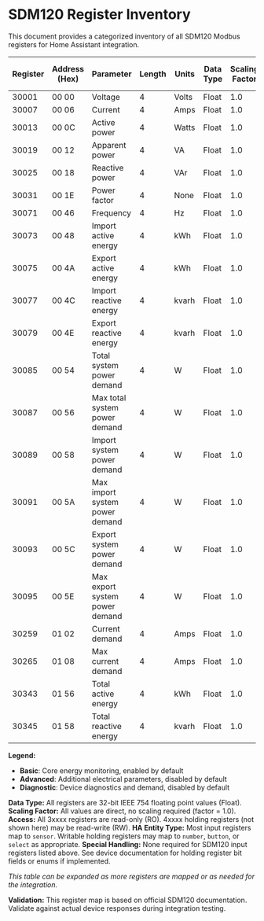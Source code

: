 # SDM120 Register Inventory

This document provides a categorized inventory of all SDM120 Modbus registers for Home Assistant integration.

| Register | Address (Hex) | Parameter                | Length | Units   | Data Type | Scaling Factor | Access | HA Entity Type | Category   | Special Handling |
|----------|---------------|--------------------------|--------|---------|-----------|---------------|--------|---------------|------------|------------------|
| 30001    | 00 00         | Voltage                  | 4      | Volts   | Float     | 1.0           | RO     | sensor        | Basic      | None             |
| 30007    | 00 06         | Current                  | 4      | Amps    | Float     | 1.0           | RO     | sensor        | Basic      | None             |
| 30013    | 00 0C         | Active power             | 4      | Watts   | Float     | 1.0           | RO     | sensor        | Basic      | None             |
| 30019    | 00 12         | Apparent power           | 4      | VA      | Float     | 1.0           | RO     | sensor        | Advanced   | None             |
| 30025    | 00 18         | Reactive power           | 4      | VAr     | Float     | 1.0           | RO     | sensor        | Advanced   | None             |
| 30031    | 00 1E         | Power factor             | 4      | None    | Float     | 1.0           | RO     | sensor        | Advanced   | None             |
| 30071    | 00 46         | Frequency                | 4      | Hz      | Float     | 1.0           | RO     | sensor        | Basic      | None             |
| 30073    | 00 48         | Import active energy     | 4      | kWh     | Float     | 1.0           | RO     | sensor        | Basic      | None             |
| 30075    | 00 4A         | Export active energy     | 4      | kWh     | Float     | 1.0           | RO     | sensor        | Basic      | None             |
| 30077    | 00 4C         | Import reactive energy   | 4      | kvarh   | Float     | 1.0           | RO     | sensor        | Advanced   | None             |
| 30079    | 00 4E         | Export reactive energy   | 4      | kvarh   | Float     | 1.0           | RO     | sensor        | Advanced   | None             |
| 30085    | 00 54         | Total system power demand| 4      | W       | Float     | 1.0           | RO     | sensor        | Diagnostic | None             |
| 30087    | 00 56         | Max total system power demand | 4 | W       | Float     | 1.0           | RO     | sensor        | Diagnostic | None             |
| 30089    | 00 58         | Import system power demand | 4    | W       | Float     | 1.0           | RO     | sensor        | Diagnostic | None             |
| 30091    | 00 5A         | Max import system power demand | 4 | W      | Float     | 1.0           | RO     | sensor        | Diagnostic | None             |
| 30093    | 00 5C         | Export system power demand | 4    | W       | Float     | 1.0           | RO     | sensor        | Diagnostic | None             |
| 30095    | 00 5E         | Max export system power demand | 4 | W      | Float     | 1.0           | RO     | sensor        | Diagnostic | None             |
| 30259    | 01 02         | Current demand           | 4      | Amps    | Float     | 1.0           | RO     | sensor        | Diagnostic | None             |
| 30265    | 01 08         | Max current demand       | 4      | Amps    | Float     | 1.0           | RO     | sensor        | Diagnostic | None             |
| 30343    | 01 56         | Total active energy      | 4      | kWh     | Float     | 1.0           | RO     | sensor        | Basic      | None             |
| 30345    | 01 58         | Total reactive energy    | 4      | kvarh   | Float     | 1.0           | RO     | sensor        | Advanced   | None             |

**Legend:**
- **Basic**: Core energy monitoring, enabled by default
- **Advanced**: Additional electrical parameters, disabled by default
- **Diagnostic**: Device diagnostics and demand, disabled by default

**Data Type:** All registers are 32-bit IEEE 754 floating point values (Float).
**Scaling Factor:** All values are direct, no scaling required (factor = 1.0).
**Access:** All 3xxxx registers are read-only (RO). 4xxxx holding registers (not shown here) may be read-write (RW).
**HA Entity Type:** Most input registers map to `sensor`. Writable holding registers may map to `number`, `button`, or `select` as appropriate.
**Special Handling:** None required for SDM120 input registers listed above. See device documentation for holding register bit fields or enums if implemented.

*This table can be expanded as more registers are mapped or as needed for the integration.*

**Validation:** This register map is based on official SDM120 documentation. Validate against actual device responses during integration testing.
